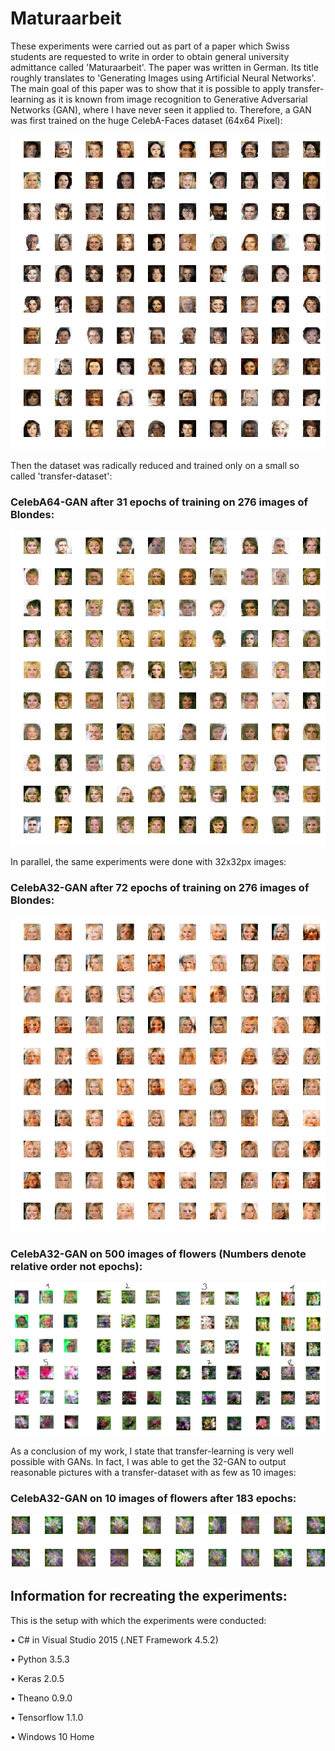 # Maturaarbeit
These experiments were carried out as part of a paper which Swiss students are requested to write in order to obtain general university admittance called 'Maturaarbeit'. The paper was written in German. Its title roughly translates to 'Generating Images using Artificial Neural Networks'. The main goal of this paper was to show that it is possible to apply transfer-learning as it is known from image recognition to Generative Adversarial Networks (GAN), where I have never seen it applied to.
Therefore, a GAN was first trained on the huge CelebA-Faces dataset (64x64 Pixel):

![alt text](https://raw.githubusercontent.com/developerator/Maturaarbeit/master/Images/CelebA64_results.png)

Then the dataset was radically reduced and trained only on a small so called 'transfer-dataset':
### CelebA64-GAN after 31 epochs of training on 276 images of Blondes:
![alt text](https://raw.githubusercontent.com/developerator/Maturaarbeit/master/Images/Blondes64_31.png)

In parallel, the same experiments were done with 32x32px images:

### CelebA32-GAN after 72 epochs of training on 276 images of Blondes:
![alt text](https://raw.githubusercontent.com/developerator/Maturaarbeit/master/Images/Blondes32_72.png)

### CelebA32-GAN on 500 images of flowers (Numbers denote relative order not epochs):
![alt text](https://raw.githubusercontent.com/developerator/Maturaarbeit/master/Images/Flower_evolution.png)

As a conclusion of my work, I state that transfer-learning is very well possible with GANs. In fact, I was able to get the 32-GAN to output reasonable pictures with a transfer-dataset with as few as 10 images:

### CelebA32-GAN on 10 images of flowers after 183 epochs:
![alt text](https://raw.githubusercontent.com/developerator/Maturaarbeit/master/Images/Flowers32_10.png)


## Information for recreating the experiments:

This is the setup with which the experiments were conducted:

• C# in Visual Studio 2015 (.NET Framework 4.5.2) 

• Python 3.5.3 

• Keras 2.0.5 

• Theano 0.9.0 

• Tensorflow 1.1.0 

• Windows 10 Home

